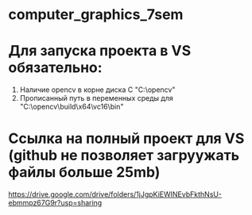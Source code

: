 # computer_graphics_7sem

# Для запуска проекта в VS обязательно: 
1. Наличие opencv в корне диска C "C:\opencv"
2. Прописанный путь в переменных среды для "C:\opencv\build\x64\vc16\bin"

# Ссылка на полный проект для VS (github не позволяет загруужать файлы больше 25mb)

https://drive.google.com/drive/folders/1jJgpKiEWINEvbFkthNsU-ebmmpz67G9r?usp=sharing
